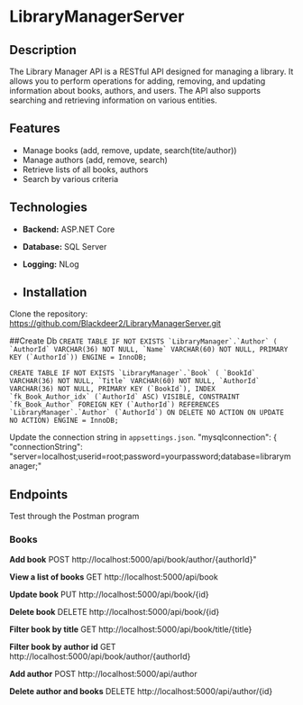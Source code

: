 # LibraryManagerServer

## Description

The Library Manager API is a RESTful API designed for managing a library. It allows you to perform operations for adding, removing, and updating information about books, authors, and users. The API also supports searching and retrieving information on various entities.

## Features

- Manage books (add, remove, update, search(tite/author))
- Manage authors (add, remove, search)
- Retrieve lists of all books, authors
- Search by various criteria

## Technologies

- **Backend:** ASP.NET Core
- **Database:** SQL Server
- **Logging:** NLog

- ## Installation

Clone the repository:
https://github.com/Blackdeer2/LibraryManagerServer.git

##Create Db
``CREATE TABLE IF NOT EXISTS `LibraryManager`.`Author` (
  `AuthorId` VARCHAR(36) NOT NULL,
  `Name` VARCHAR(60) NOT NULL,
  PRIMARY KEY (`AuthorId`))
ENGINE = InnoDB;``

``CREATE TABLE IF NOT EXISTS `LibraryManager`.`Book` (
  `BookId` VARCHAR(36) NOT NULL,
  `Title` VARCHAR(60) NOT NULL,
  `AuthorId` VARCHAR(36) NOT NULL,
  PRIMARY KEY (`BookId`),
  INDEX `fk_Book_Author_idx` (`AuthorId` ASC) VISIBLE,
  CONSTRAINT `fk_Book_Author`
    FOREIGN KEY (`AuthorId`)
    REFERENCES `LibraryManager`.`Author` (`AuthorId`)
    ON DELETE NO ACTION
    ON UPDATE NO ACTION)
ENGINE = InnoDB;``

Update the connection string in `appsettings.json`.
"mysqlconnection": {
  "connectionString": "server=localhost;userid=root;password=yourpassword;database=librarymanager;"

## Endpoints

Test through the Postman program

### Books
**Add book**
 POST http://localhost:5000/api/book/author/{authorId}"

 **View a list of books**
 GET http://localhost:5000/api/book

  **Update book**
 PUT http://localhost:5000/api/book/{id}

   **Delete book**
 DELETE http://localhost:5000/api/book/{id}

   **Filter book by title**
 GET http://localhost:5000/api/book/title/{title}

  **Filter book by author id**
 GET http://localhost:5000/api/book/author/{authorId}

 **Add author**
 POST http://localhost:5000/api/author

  **Delete author and books**
 DELETE http://localhost:5000/api/author/{id}

